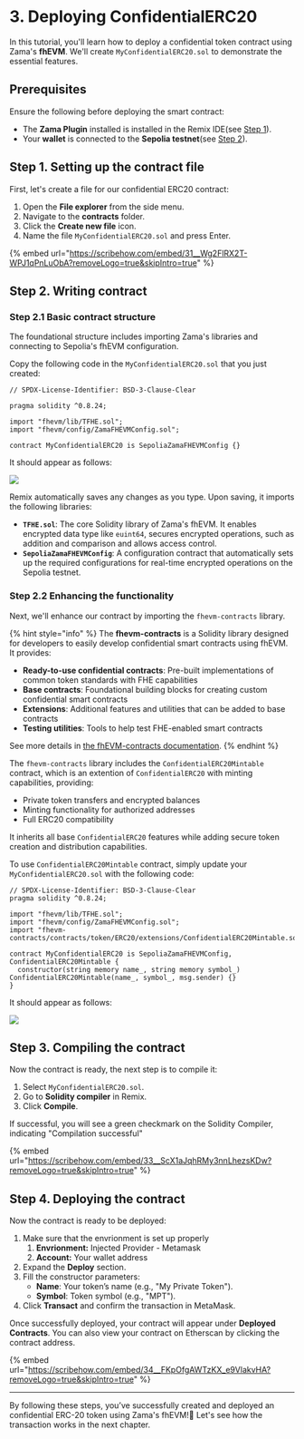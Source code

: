 # 3. Deploying ConfidentialERC20

In this tutorial, you'll learn how to deploy a confidential token contract using Zama's **fhEVM**. We'll create `MyConfidentialERC20.sol` to demonstrate the essential features.

## Prerequisites

Ensure the following before deploying the smart contract:

- The **Zama Plugin** installed is installed in the Remix IDE(see [Step 1](remix.md)).
- Your **wallet** is connected to the **Sepolia testnet**(see [Step 2](connect_wallet.md)).

## Step 1. Setting up the contract file

First, let's create a file for our confidential ERC20 contract:

1. Open the **File explorer** from the side menu.
2. Navigate to the **contracts** folder.
3. Click the **Create new file** icon.
4. Name the file `MyConfidentialERC20.sol` and press Enter.

{% embed url="https://scribehow.com/embed/31__Wg2FlRX2T-WPJ1qPnLuObA?removeLogo=true&skipIntro=true" %}

## Step 2. Writing contract

### Step 2.1 Basic contract structure

The foundational structure includes importing Zama's libraries and connecting to Sepolia's fhEVM configuration.

Copy the following code in the `MyConfidentialERC20.sol` that you just created:

```solidity
// SPDX-License-Identifier: BSD-3-Clause-Clear

pragma solidity ^0.8.24;

import "fhevm/lib/TFHE.sol";
import "fhevm/config/ZamaFHEVMConfig.sol";

contract MyConfidentialERC20 is SepoliaZamaFHEVMConfig {}
```

It should appear as follows:

![](https://ajeuwbhvhr.cloudimg.io/colony-recorder.s3.amazonaws.com/files/2025-01-16/98f850d2-b303-4ba7-89e8-9db3fba9773c/ascreenshot.jpeg)

Remix automatically saves any changes as you type. Upon saving, it imports the following libraries:

- **`TFHE.sol`**: The core Solidity library of Zama's fhEVM. It enables encrypted data type like `euint64`, secures encrypted operations, such as addition and comparison and allows access control.
- **`SepoliaZamaFHEVMConfig`**: A configuration contract that automatically sets up the required configurations for real-time encrypted operations on the Sepolia testnet.

### Step 2.2 Enhancing the functionality

Next, we'll enhance our contract by importing the `fhevm-contracts` library.

{% hint style="info" %}
The **fhevm-contracts** is a Solidity library designed for developers to easily develop confidential smart contracts using fhEVM. It provides:

- **Ready-to-use confidential contracts**: Pre-built implementations of common token standards with FHE capabilities
- **Base contracts**: Foundational building blocks for creating custom confidential smart contracts
- **Extensions**: Additional features and utilities that can be added to base contracts
- **Testing utilities**: Tools to help test FHE-enabled smart contracts

See more details in [the fhEVM-contracts documentation](../../smart_contracts/contracts.md).
{% endhint %}

The `fhevm-contracts` library includes the `ConfidentialERC20Mintable` contract, which is an extention of `ConfidentialERC20` with minting capabilities, providing:

- Private token transfers and encrypted balances
- Minting functionality for authorized addresses
- Full ERC20 compatibility

It inherits all base `ConfidentialERC20` features while adding secure token creation and distribution capabilities.

To use `ConfidentialERC20Mintable` contract, simply update your `MyConfidentialERC20.sol` with the following code:

```solidity
// SPDX-License-Identifier: BSD-3-Clause-Clear
pragma solidity ^0.8.24;

import "fhevm/lib/TFHE.sol";
import "fhevm/config/ZamaFHEVMConfig.sol";
import "fhevm-contracts/contracts/token/ERC20/extensions/ConfidentialERC20Mintable.sol";

contract MyConfidentialERC20 is SepoliaZamaFHEVMConfig, ConfidentialERC20Mintable {
  constructor(string memory name_, string memory symbol_) ConfidentialERC20Mintable(name_, symbol_, msg.sender) {}
}
```

It should appear as follows:

![](https://ajeuwbhvhr.cloudimg.io/colony-recorder.s3.amazonaws.com/files/2025-01-28/8e41246a-5041-4b29-914f-5e5442b45877/ascreenshot.jpeg?tl_px=0,0&br_px=2752,1538&force_format=jpeg&q=100&width=1120.0&wat=1&wat_opacity=0.7&wat_gravity=northwest&wat_url=https://colony-recorder.s3.us-west-1.amazonaws.com/images/watermarks/FB923C_standard.png&wat_pad=356,140)

## Step 3. Compiling the contract

Now the contract is ready, the next step is to compile it:

1. Select `MyConfidentialERC20.sol`.
2. Go to **Solidity compiler** in Remix.
3. Click **Compile**.

If successful, you will see a green checkmark on the Solidity Compiler, indicating "Compilation successful"

{% embed url="https://scribehow.com/embed/33__ScX1aJqhRMy3nnLhezsKDw?removeLogo=true&skipIntro=true" %}

## Step 4. Deploying the contract

Now the contract is ready to be deployed:

1. Make sure that the envrionment is set up properly
   1. **Envrionment:** Injected Provider - Metamask
   2. **Account:** Your wallet address
2. Expand the **Deploy** section.
3. Fill the constructor parameters:
   - **Name**: Your token’s name (e.g., "My Private Token").
   - **Symbol**: Token symbol (e.g., "MPT").
4. Click **Transact** and confirm the transaction in MetaMask.

Once successfully deployed, your contract will appear under **Deployed Contracts**. You can also view your contract on Etherscan by clicking the contract address.

{% embed url="https://scribehow.com/embed/34__FKpOfgAWTzKX_e9VlakvHA?removeLogo=true&skipIntro=true" %}

---

By following these steps, you’ve successfully created and deployed an confidential ERC-20 token using Zama's fhEVM!🎉 Let's see how the transaction works in the next chapter.
